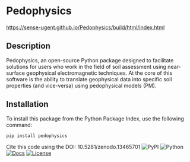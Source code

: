 # Pedophysics

https://sense-ugent.github.io/Pedophysics/build/html/index.html

## Description
Pedophysics, an open-source Python package designed to facilitate solutions for users who work in the field of soil assessment using near-surface geophysical electromagnetic techniques. At the core of this software is the ability to translate geophysical data into specific soil properties (and vice-versa) using pedophysical models (PM). 

## Installation

To install this package from the Python Package Index, use the following command:

```bash
pip install pedophysics 
```

Cite this code using the DOI: 10.5281/zenodo.13465701
![PyPI](https://img.shields.io/pypi/v/Pedophysics)
![Python](https://img.shields.io/pypi/pyversions/Pedophysics)
[![Docs](https://img.shields.io/badge/docs-online-blue)](https://sense-ugent.github.io/Pedophysics/build/html/index.html)
[![License](https://img.shields.io/github/license/SENSE-UGent/Pedophysics)](https://github.com/SENSE-UGent/Pedophysics/blob/main/LICENSE.txt)